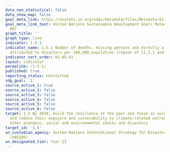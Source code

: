 ```yaml
---
data_non_statistical: false
data_show_map: false
goal_meta_link: https://unstats.un.org/sdgs/metadata/files/Metadata-01-05-01.pdf
goal_meta_link_text: United Nations Sustainable Development Goals Metadata (PDF 224
  KB)
graph_title: ''
graph_type: line
indicator: 1.5.1
indicator_name: 1.5.1 Number of deaths, missing persons and directly affected persons
  attributed to disasters per 100,000 population (repeat of 11.5.1 and 13.1.1)
indicator_sort_order: 01-05-01
layout: indicator
permalink: /1-5-1/
published: true
reporting_status: notstarted
sdg_goal: '1'
source_active_1: true
source_active_2: false
source_active_3: false
source_active_4: false
source_active_5: false
source_active_6: false
target: 1.5 By 2030, build the resilience of the poor and those in vulnerable situations
  and reduce their exposure and vulnerability to climate-related extreme events and
  other economic, social and environmental shocks and disasters
target_id: '1.5'
un_custodian_agency: United Nations International Strategy for Disaster Reduction
  (UNISDR)
un_designated_tier: Tier II
---
```

